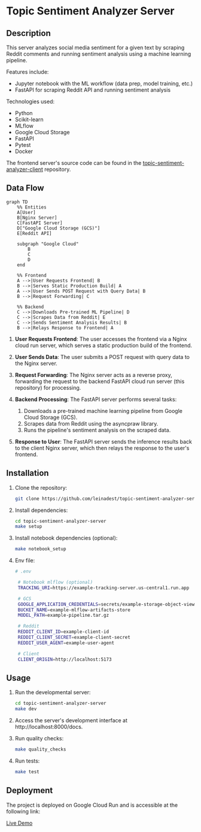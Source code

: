 # Topic Sentiment Analyzer Server

## Description

This server analyzes social media sentiment for a given text by scraping Reddit comments and running sentiment analysis using a machine learning pipeline.

Features include:

- Jupyter notebook with the ML workflow (data prep, model training, etc.)
- FastAPI for scraping Reddit API and running sentiment analysis

Technologies used:

- Python
- Scikit-learn
- MLflow
- Google Cloud Storage
- FastAPI
- Pytest
- Docker

The frontend server's source code can be found in the [topic-sentiment-analyzer-client](https://github.com/leinadest/topic-sentiment-analyzer-client) repository.

## Data Flow

```mermaid
graph TD
    %% Entities
    A[User]
    B[Nginx Server]
    C[FastAPI Server]
    D["Google Cloud Storage (GCS)"]
    E[Reddit API]

    subgraph "Google Cloud"
        B
        C
        D
    end

    %% Frontend
    A -->|User Requests Frontend| B
    B -->|Serves Static Production Build| A
    A -->|User Sends POST Request with Query Data| B
    B -->|Request Forwarding| C

    %% Backend
    C -->|Downloads Pre-trained ML Pipeline| D
    C -->|Scrapes Data from Reddit| E
    C -->|Sends Sentiment Analysis Results| B
    B -->|Relays Response to Frontend| A
```

1. **User Requests Frontend**: The user accesses the frontend via a Nginx cloud run server, which serves a static production build of the frontend.

2. **User Sends Data**: The user submits a POST request with query data to the Nginx server.

3. **Request Forwarding**: The Nginx server acts as a reverse proxy, forwarding the request to the backend FastAPI cloud run server (this repository) for processing.

4. **Backend Processing**: The FastAPI server performs several tasks:

   1. Downloads a pre-trained machine learning pipeline from Google Cloud Storage (GCS).
   2. Scrapes data from Reddit using the asyncpraw library.
   3. Runs the pipeline's sentiment analysis on the scraped data.

5. **Response to User**: The FastAPI server sends the inference results back to the client Nginx server, which then relays the response to the user's frontend.

## Installation

1. Clone the repository:

   ```bash
   git clone https://github.com/leinadest/topic-sentiment-analyzer-server.git
   ```

2. Install dependencies:

   ```bash
   cd topic-sentiment-analyzer-server
   make setup
   ```

3. Install notebook dependencies (optional):

   ```bash
   make notebook_setup
   ```

4. Env file:

   ```bash
   # .env

    # Notebook mlflow (optional)
    TRACKING_URI=https://example-tracking-server.us-central1.run.app

    # GCS
    GOOGLE_APPLICATION_CREDENTIALS=secrets/example-storage-object-viewer-key.json
    BUCKET_NAME=example-mlflow-artifacts-store
    MODEL_PATH=example-pipeline.tar.gz

    # Reddit
    REDDIT_CLIENT_ID=example-client-id
    REDDIT_CLIENT_SECRET=example-client-secret
    REDDIT_USER_AGENT=example-user-agent

    # Client
    CLIENT_ORIGIN=http://localhost:5173
   ```

## Usage

1. Run the developmental server:

   ```bash
   cd topic-sentiment-analyzer-server
   make dev
   ```

2. Access the server's development interface at http://localhost:8000/docs.

3. Run quality checks:

   ```bash
   make quality_checks
   ```

4. Run tests:

   ```bash
   make test
   ```

## Deployment

The project is deployed on Google Cloud Run and is accessible at the following link:

[Live Demo](https://topic-sentiment-analyzer-client-148621174923.us-central1.run.app/)

